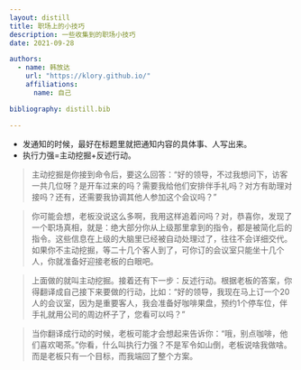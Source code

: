 ```yaml
---
layout: distill
title: 职场上的小技巧
description: 一些收集到的职场小技巧
date: 2021-09-28

authors:
  - name: 韩放达
    url: "https://klory.github.io/"
    affiliations:
      name: 自己

bibliography: distill.bib

---
```


* 发通知的时候，最好在标题里就把通知内容的具体事、人写出来<d-cite key='得到头条'></d-cite>。
* 执行力强=主动挖掘+反述行动<d-cite key='得到头条'></d-cite>。

> 主动挖掘是你接到命令后，要这么回答：“好的领导，不过我想问下，访客一共几位呀？是开车过来的吗？需要我给他们安排伴手礼吗？对方有助理对接吗？还有，还需要我协调其他人参加这个会议吗？”

> 你可能会想，老板没说这么多啊，我用这样追着问吗？对，恭喜你，发现了一个职场真相，就是：绝大部分你从上级那里拿到的指令，都是被简化后的指令。这些信息在上级的大脑里已经被自动处理过了，往往不会详细交代。如果你不主动挖掘，等二十几个客人到了，可你订的会议室只能坐十几个人，你就准备好迎接老板的白眼吧。

> 上面做的就叫主动挖掘。接着还有下一步：反述行动。根据老板的答案，你得翻译成自己接下来要做的行动，比如：“好的领导，我现在马上订一个20人的会议室，因为是重要客人，我会准备好咖啡果盘，预约1个停车位，伴手礼就用公司的周边杯子了，您看可以吗？”

> 当你翻译成行动的时候，老板可能才会想起来告诉你：“哦，别点咖啡，他们喜欢喝茶。”你看，什么叫执行力强？不是军令如山倒，老板说啥我做啥。而是老板只有一个目标，而我端回了整个方案。